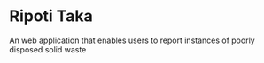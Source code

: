 # Ripoti Taka
An web application that enables users to report instances of poorly disposed solid waste
